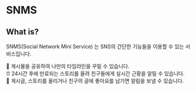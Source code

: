# SNMS

## What is?
SNMS(Social Network Mini Service) 는 SNS의 간단한 기능들을 이용할 수 있는 서비스입니다.

🔖 게시물을 공유하여 나만의 타임라인을 꾸밀 수 있습니다.  
⏰ 24시간 후에 만료되는 스토리를 올려 친구들에게 실시간 근황을 알릴 수 있습니다.  
📢 게시글, 스토리를 올리거나 친구의 글에 좋아요를 남기면 알림을 보낼 수 있습니다.  